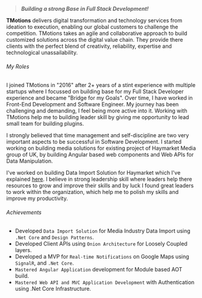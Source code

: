 <!-- About Organization -->
> ***Building a strong Base in Full Stack Development!***

**TMotions** delivers digital transformation and technology services from ideation to execution, enabling our global customers to challenge the competition. TMotions takes an agile and collaborative approach to build customized solutions across the digital value chain. They provide there clients with the perfect blend of creativity, reliability, expertise and technological unassailability.

<!-- End About Organization -->

<!-- Key Roles -->
<!-- ExperienceKey -->
###### My Roles
<!-- ResumeKey -->
I joined TMotions in "2016" after 2+ years of a stint experience with multiple startups where I focussed on building base for my Full Stack Developer experience and became "Bridge for my Goals". Over time, I have worked in Front-End Development and Software Engineer. My journey has been challenging and demanding, I feel being more active into it. Working with TMotions help me to building leader skill by giving me opportunity to lead small team for building plugins.

I strongly believed that time management and self-discipline are two very important aspects to be successful in Software Development. I started working on building media solutions for existing project of Haymarket Media group of UK, by building Angular based web components and Web APIs for Data Manipulation.

I've worked on building Data Import Solution for Haymarket which I've explained [here](./Haymarket%20Media%20UK). I believe in strong leadership skill where leaders help there resources to grow and improve their skills and by luck I found great leaders to work within the organization, which help me to polish my skills and improve my productivity. 
<!-- EndResumeKey -->
<!-- EndExperienceKey -->
<!-- End Key Roles -->

<!-- Key Achievements -->
###### Achievements
<!-- CVKey -->
- Developed `Data Import Solution` for Media Industry Data Import using `.Net Core` and `Design Patterns`.
- Developed Client APIs using `Onion Architecture` for Loosely Coupled layers.
- Developed a MVP for `Real-time Notifications` on Google Maps using `SignalR`, and `.Net Core`.
- `Mastered Angular Application` development for Module based AOT build.
- `Mastered Web API and MVC Application Development` with Authentication using .Net Core Infrastructure.
<!-- EndCVKey -->
<!-- End Achievements -->